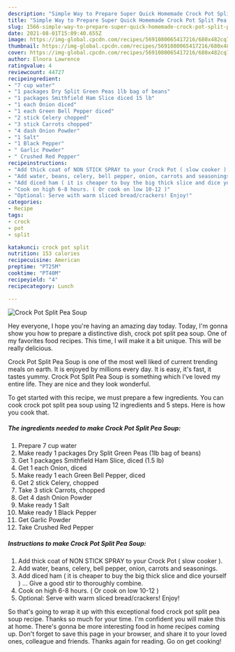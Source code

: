 ```yaml
---
description: "Simple Way to Prepare Super Quick Homemade Crock Pot Split Pea Soup"
title: "Simple Way to Prepare Super Quick Homemade Crock Pot Split Pea Soup"
slug: 1566-simple-way-to-prepare-super-quick-homemade-crock-pot-split-pea-soup
date: 2021-08-01T15:09:40.655Z
image: https://img-global.cpcdn.com/recipes/5691080065417216/680x482cq70/crock-pot-split-pea-soup-recipe-main-photo.jpg
thumbnail: https://img-global.cpcdn.com/recipes/5691080065417216/680x482cq70/crock-pot-split-pea-soup-recipe-main-photo.jpg
cover: https://img-global.cpcdn.com/recipes/5691080065417216/680x482cq70/crock-pot-split-pea-soup-recipe-main-photo.jpg
author: Elnora Lawrence
ratingvalue: 4
reviewcount: 44727
recipeingredient:
- "7 cup water"
- "1 packages Dry Split Green Peas 1lb bag of beans"
- "1 packages Smithfield Ham Slice diced 15 lb"
- "1 each Onion diced"
- "1 each Green Bell Pepper diced"
- "2 stick Celery chopped"
- "3 stick Carrots chopped"
- "4 dash Onion Powder"
- "1 Salt"
- "1 Black Pepper"
- " Garlic Powder"
- " Crushed Red Pepper"
recipeinstructions:
- "Add thick coat of NON STICK SPRAY to your Crock Pot ( slow cooker )."
- "Add water, beans, celery, bell pepper, onion, carrots and seasonings."
- "Add diced ham ( it is cheaper to buy the big thick slice and dice yourself ) ... Give a good stir to thoroughly combine."
- "Cook on high 6-8 hours. ( Or cook on low 10-12 )"
- "Optional: Serve with warm sliced bread/crackers! Enjoy!"
categories:
- Recipe
tags:
- crock
- pot
- split

katakunci: crock pot split 
nutrition: 153 calories
recipecuisine: American
preptime: "PT25M"
cooktime: "PT40M"
recipeyield: "4"
recipecategory: Lunch

---
```



![Crock Pot Split Pea Soup](https://img-global.cpcdn.com/recipes/5691080065417216/680x482cq70/crock-pot-split-pea-soup-recipe-main-photo.jpg)

Hey everyone, I hope you're having an amazing day today. Today, I'm gonna show you how to prepare a distinctive dish, crock pot split pea soup. One of my favorites food recipes. This time, I will make it a bit unique. This will be really delicious.

Crock Pot Split Pea Soup is one of the most well liked of current trending meals on earth. It is enjoyed by millions every day. It is easy, it's fast, it tastes yummy. Crock Pot Split Pea Soup is something which I've loved my entire life. They are nice and they look wonderful.




To get started with this recipe, we must prepare a few ingredients. You can cook crock pot split pea soup using 12 ingredients and 5 steps. Here is how you cook that.

<!--inarticleads1-->

##### The ingredients needed to make Crock Pot Split Pea Soup:

1. Prepare 7 cup water
1. Make ready 1 packages Dry Split Green Peas (1lb bag of beans)
1. Get 1 packages Smithfield Ham Slice, diced (1.5 lb)
1. Get 1 each Onion, diced
1. Make ready 1 each Green Bell Pepper, diced
1. Get 2 stick Celery, chopped
1. Take 3 stick Carrots, chopped
1. Get 4 dash Onion Powder
1. Make ready 1 Salt
1. Make ready 1 Black Pepper
1. Get  Garlic Powder
1. Take  Crushed Red Pepper




<!--inarticleads2-->

##### Instructions to make Crock Pot Split Pea Soup:

1. Add thick coat of NON STICK SPRAY to your Crock Pot ( slow cooker ).
1. Add water, beans, celery, bell pepper, onion, carrots and seasonings.
1. Add diced ham ( it is cheaper to buy the big thick slice and dice yourself ) ... Give a good stir to thoroughly combine.
1. Cook on high 6-8 hours. ( Or cook on low 10-12 )
1. Optional: Serve with warm sliced bread/crackers! Enjoy!




So that's going to wrap it up with this exceptional food crock pot split pea soup recipe. Thanks so much for your time. I'm confident you will make this at home. There's gonna be more interesting food in home recipes coming up. Don't forget to save this page in your browser, and share it to your loved ones, colleague and friends. Thanks again for reading. Go on get cooking!
